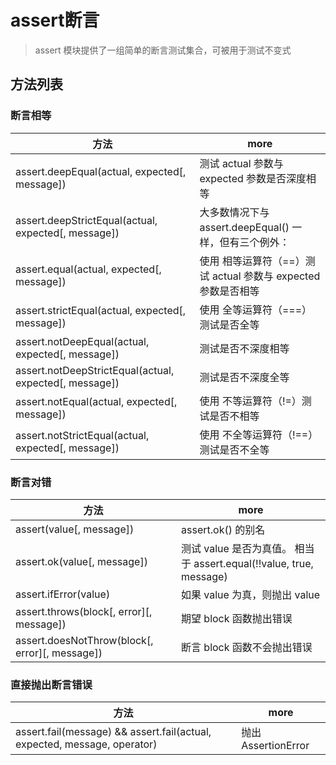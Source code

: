 # assert断言

> assert 模块提供了一组简单的断言测试集合，可被用于测试不变式

## 方法列表

### 断言相等

方法                                                     | more
------------------------------------------------------ | -----------------------------------------
assert.deepEqual(actual, expected[, message])          | 测试 actual 参数与 expected 参数是否深度相等
assert.deepStrictEqual(actual, expected[, message])    | 大多数情况下与 assert.deepEqual() 一样，但有三个例外：
assert.equal(actual, expected[, message])              | 使用 相等运算符（==）测试 actual 参数与 expected 参数是否相等
assert.strictEqual(actual, expected[, message])        | 使用 全等运算符（===）测试是否全等
assert.notDeepEqual(actual, expected[, message])       | 测试是否不深度相等
assert.notDeepStrictEqual(actual, expected[, message]) | 测试是否不深度全等
assert.notEqual(actual, expected[, message])           | 使用 不等运算符（!=）测试是否不相等
assert.notStrictEqual(actual, expected[, message])     | 使用 不全等运算符（!==）测试是否不全等

### 断言对错

方法                                             | more
---------------------------------------------- | --------------------------------------------------------
assert(value[, message])                       | assert.ok() 的别名
assert.ok(value[, message])                    | 测试 value 是否为真值。 相当于 assert.equal(!!value, true, message)
assert.ifError(value)                          | 如果 value 为真，则抛出 value
assert.throws(block[, error][, message])       | 期望 block 函数抛出错误
assert.doesNotThrow(block[, error][, message]) | 断言 block 函数不会抛出错误

### 直接抛出断言错误

方法                                                                       | more
------------------------------------------------------------------------ | -----------------
assert.fail(message) && assert.fail(actual, expected, message, operator) | 抛出 AssertionError
